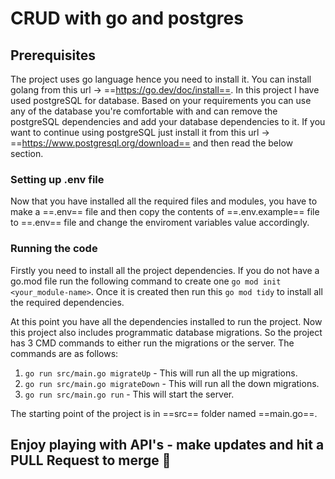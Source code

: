 # CRUD with go and postgres

## Prerequisites

The project uses go language hence you need to install it. You can install golang from this url -> ==https://go.dev/doc/install==.
In this project I have used postgreSQL for database. Based on your requirements you can use any of the database you're comfortable with and can remove the postgreSQL dependencies and add your database dependencies to it. If you want to continue using postgreSQL just install it from this url -> ==https://www.postgresql.org/download== and then read the below section.

### Setting up .env file

Now that you have installed all the required files and modules, you have to make a ==.env== file and then copy the contents of ==.env.example== file to ==.env== file and change the enviroment variables value accordingly.

### Running the code

Firstly you need to install all the project dependencies. If you do not have a go.mod file run the following command to create one `go mod init <your_module-name>`. Once it is created then run this `go mod tidy` to install all the required dependencies.

At this point you have all the dependencies installed to run the project. Now this project also includes programmatic database migrations. So the project has 3 CMD commands to either run the migrations or the server. The commands are as follows:

1) `go run src/main.go migrateUp` - This will run all the up migrations.
2) `go run src/main.go migrateDown` - This will run all the down migrations.
3) `go run src/main.go run` - This will start the server.

The starting point of the project is in ==src== folder named ==main.go==.

## Enjoy playing with API's - make updates and hit a PULL Request to merge 🎉 
